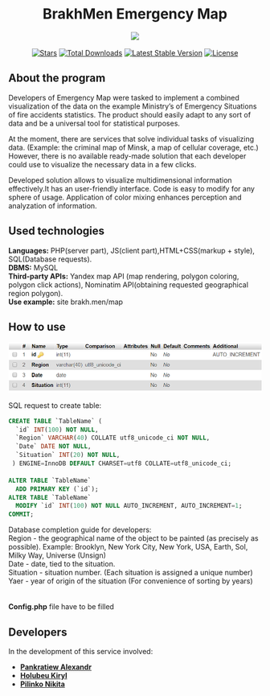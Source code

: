 <h1 align="center">BrakhMen Emergency Map</h1>
<p align="center"><img src="http://brakhmen.info/img/gitlogo.png"></p>

<p align="center">
<a href="https://github.com/N1ghtF1re/Map-of-emergency-incidents/stargazers"><img src="https://img.shields.io/github/stars/N1ghtF1re/Map-of-emergency-incidents.svg" alt="Stars"></a>
<a href="https://github.com/N1ghtF1re/Map-of-emergency-incidents/releases"><img src="https://img.shields.io/badge/downloads-14-brightgreen.svg" alt="Total Downloads"></a>
<a href="https://github.com/N1ghtF1re/Map-of-emergency-incidents/releases"><img src="https://img.shields.io/github/tag/N1ghtF1re/Map-of-emergency-incidents.svg" alt="Latest Stable Version"></a>
<a href="https://github.com/N1ghtF1re/Map-of-emergency-incidents/blob/master/LICENSE"><img src="https://img.shields.io/github/license/N1ghtF1re/Map-of-emergency-incidents.svg" alt="License"></a>
</p>
 
 ## About the program

Developers of Emergency Map were tasked to implement a combined visualization of the data on the example Ministry’s of Emergency Situations of fire accidents statistics.
The product should easily adapt to any sort of data and be a universal tool for statistical purposes. 

At the moment, there are services that solve individual tasks of visualizing data. (Example: the criminal map of Minsk, a map of cellular coverage, etc.) However, there is no available ready-made solution that each developer could use to visualize the necessary data in a few clicks. 

Developed solution allows to visualize multidimensional information effectively.It has an user-friendly interface. Code is easy to modify for any sphere of usage. Application of color mixing enhances perception and analyzation of information.

## Used technologies
**Languages:**  PHP(server part), JS(client part),HTML+CSS(markup + style), SQL(Database requests).<br>
**DBMS:** MySQL<br>
**Third-party APIs:** Yandex map API (map rendering, polygon coloring, polygon click actions), Nominatim API(obtaining requested geographical region polygon).<br>
**Use example:** site brakh.men/map<br>

## How to use

![Structure of data table](https://github.com/N1ghtF1re/Map-of-emergency-incidents/blob/master/docs/db-table-structure.PNG?raw=true)

SQL request to create table:
``` SQL
CREATE TABLE `TableName` (
  `id` INT(100) NOT NULL,
  `Region` VARCHAR(40) COLLATE utf8_unicode_ci NOT NULL,
  `Date` DATE NOT NULL,
  `Situation` INT(20) NOT NULL,
 ) ENGINE=InnoDB DEFAULT CHARSET=utf8 COLLATE=utf8_unicode_ci;
 
ALTER TABLE `TableName`
  ADD PRIMARY KEY (`id`);
ALTER TABLE `TableName`
  MODIFY `id` INT(100) NOT NULL AUTO_INCREMENT, AUTO_INCREMENT=1;
COMMIT;
```

Database completion guide for developers:<br>
Region - the geographical name of the object to be painted (as precisely as possible). Example: Brooklyn, New York City, New York, USA, Earth, Sol, Milky Way, Universe (Unsign)<br>
Date - date, tied to the situation.<br>
Situation - situation number. (Each situation is assigned a unique number)<br>
Yaer - year of origin of the situation (For convenience of sorting by years)<br>
<br><br>
**Config.php** file have to be filled

## Developers

In the development of this service involved:
+ [**Pankratiew Alexandr**](https://vk.com/sasha_pankratiew)
+ [**Holubeu Kiryl**](https://vk.com/smertowing)
+ [**Pilinko Nikita**](https://vk.com/mineralsfree)
